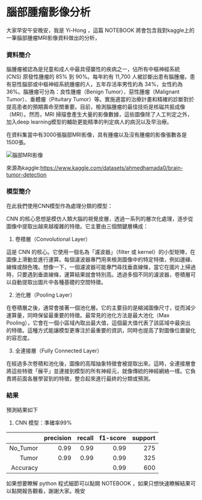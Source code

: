 **腦部腫瘤影像分析**
===
大家早安午安晚安，我是 Yi-Hong ，這篇 NOTEBOOK 將會包含我對kaggle上的一筆腦部腫瘤MRI影像資料做出的分析，

### 資料簡介

腦腫瘤被認為是兒童和成人中最具侵襲性的疾病之一，佔所有中樞神經系統 (CNS) 原發性腫瘤的 85% 到 90%。每年約有 11,700 人被診斷出患有腦腫瘤。患有惡性腦部或中樞神經系統腫瘤的人，五年存活率男性約為 34%，女性約為 36%。腦腫瘤可分為：良性腫瘤（Benign Tumor）、惡性腫瘤（Malignant Tumor）、垂體瘤（Pituitary Tumor）等。實施適當的治療計畫和精確的診斷對於提高患者的預期壽命至關重要。目前，檢測腦腫瘤的最佳技術是核磁共振成像（MRI）。然而，MRI 掃描會產生大量的影像數據，這些圖像除了人工判定之外，加入deep learning模型的輔助更能精準的判定病人的病況以及早治療。

在資料集當中有3000張腦部MRI影像，具有腫瘤以及沒有腫瘤的影像張數各是1500張。

![腦部MRI影像](1-1.png)

來源為kaggle:<https://www.kaggle.com/datasets/ahmedhamada0/brain-tumor-detection>

### 模型簡介

在此我們使用CNN模型作為處理分類的模型：

CNN 的核心思想是模仿人類大腦的視覺皮層，透過一系列的層次化處理，逐步從圖像中提取出越來越複雜的特徵。它主要由三個關鍵層構成：

1. 卷積層（Convolutional Layer）

這是 CNN 的核心。它使用一個名為「濾波器」（filter 或 kernel）的小型矩陣，在圖像上滑動並進行運算。每個濾波器專門用來檢測圖像中的特定特徵，例如邊緣、線條或顏色塊。想像一下，一個濾波器可能專門尋找垂直線條，當它在圖片上掃過時，只要遇到垂直線條，運算結果就會特別高。透過多個不同的濾波器，卷積層可以自動提取出圖片中各種基礎的空間特徵。

2. 池化層（Pooling Layer）

在卷積層之後，通常會接著一個池化層。它的主要目的是縮減圖像尺寸，從而減少運算量，同時保留最重要的特徵。最常見的池化方法是最大池化（Max Pooling），它會在一個小區域內取出最大值，這個最大值代表了該區域中最突出的特徵。這種方式能讓模型更專注於最重要的資訊，同時也提高了對圖像位置變化的容忍度。

3. 全連接層（Fully Connected Layer）

在經過多次卷積和池化後，圖像的高階抽象特徵會被提取出來。這時，全連接層會將這些特徵「展平」並連接到模型的所有神經元，就像傳統的神經網絡一樣。它負責將前面各層學習到的特徵，整合起來進行最終的分類或預測。

### 結果

預測結果如下

1. CNN 模型：準確率99%

|        | precision | recall | f1-score | support |
|-------:|----------:|-------:|---------:|--------:|
|No_Tumor| 0.99      |   0.99 |  0.99    |   275   |
|Tumor   | 0.99      |   0.99 |  0.99    |   325   |
|Accuracy|           |        |  0.99    |   600   |

如果想要瞭解 python 程式細節可以點開 NOTEBOOK ，如果只想快速瞭解結果可以點開報告觀看，謝謝大家。晚安